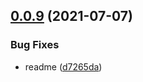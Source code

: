 ## [0.0.9](https://github.com/VaclavObornik/mongodash/compare/v0.0.8...v0.0.9) (2021-07-07)


### Bug Fixes

* readme ([d7265da](https://github.com/VaclavObornik/mongodash/commit/d7265da2547b5dd717fc98f11e258d5aa753da58))
